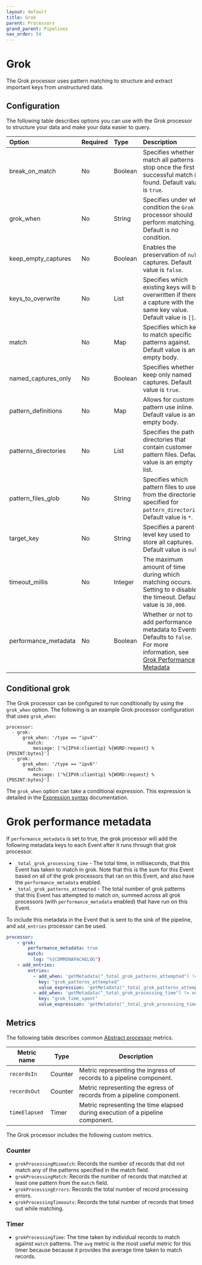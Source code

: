 ```yaml
---
layout: default
title: Grok
parent: Processors
grand_parent: Pipelines
nav_order: 54
---
```


# Grok

The Grok processor uses pattern matching to structure and extract important keys from unstructured data.

## Configuration

The following table describes options you can use with the Grok processor to structure your data and make your data easier to query.

Option | Required | Type    | Description
:--- | :--- |:--------| :---
break_on_match | No | Boolean | Specifies whether to match all patterns or stop once the first successful match is found. Default value is `true`.
grok_when | No | String  | Specifies under what condition the `Grok` processor should perform matching. Default is no condition.
keep_empty_captures | No | Boolean | Enables the preservation of `null` captures. Default value is `false`.
keys_to_overwrite | No | List    | Specifies which existing keys will be overwritten if there is a capture with the same key value. Default value is `[]`.
match | No | Map     | Specifies which keys to match specific patterns against. Default value is an empty body.
named_captures_only | No | Boolean | Specifies whether to keep only named captures. Default value is `true`.
pattern_definitions | No | Map     | Allows for custom pattern use inline. Default value is an empty body.
patterns_directories | No | List    | Specifies the path of directories that contain customer pattern files. Default value is an empty list.
pattern_files_glob | No | String  | Specifies which pattern files to use from the directories specified for `pattern_directories`. Default value is `*`.
target_key | No | String  | Specifies a parent-level key used to store all captures. Default value is `null`.
timeout_millis | No | Integer | The maximum amount of time during which matching occurs. Setting to `0` disables the timeout. Default value is `30,000`.
performance_metadata | No | Boolean | Whether or not to add performance metadata to Events. Defaults to `false`. For more information, see [Grok Performance Metadata](#grok_performance_metadata)

<!---## Configuration

Content will be added to this section.--->

## Conditional grok

The Grok processor can be configured to run conditionally by using the `grok_when` option. The following is an example Grok processor configuration that uses `grok_when`:
```
processor:
  - grok:
      grok_when: '/type == "ipv4"'
        match:
          message: ['%{IPV4:clientip} %{WORD:request} %{POSINT:bytes}']
  - grok:
      grok_when: '/type == "ipv6"'
        match:
          message: ['%{IPV6:clientip} %{WORD:request} %{POSINT:bytes}']
```
The `grok_when` option can take a conditional expression. This expression is detailed in the [Expression syntax](https://opensearch.org/docs/latest/data-prepper/pipelines/expression-syntax/) documentation.

# Grok performance metadata <a id="grok_performance_metadata"></a>

If `performance_metadata` is set to true, the grok processor will add the following metadata keys to each Event after it runs through that grok processor.

* `_total_grok_processing_time` - The total time, in milliseconds, that this Event has taken to match in grok. Note that this is the sum for this Event based on all of the grok processors that ran on this Event, and also have the `performance_metadata` enabled.
* `_total_grok_patterns_attempted` - The total number of grok patterns that this Event has attempted to match on, summed across all grok processors (with `performance_metadata` enabled) that have run on this Event.

To include this metadata in the Event that is sent to the sink of the pipeline, and `add_entries` processor can be used.

```yaml
processor:
    - grok:
        performance_metadata: true
        match:
          log: "%{COMMONAPACHELOG"}
    - add_entries:
        entries:
          - add_when: 'getMetadata("_total_grok_patterns_attempted") != null'
            key: "grok_patterns_attempted"
            value_expression: 'getMetadata("_total_grok_patterns_attempted")'
          - add_when: 'getMetadata("_total_grok_processing_time") != null'
            key: "grok_time_spent"
            value_expression: 'getMetadata("_total_grok_processing_time")'
```

## Metrics

The following table describes common [Abstract processor](https://github.com/opensearch-project/data-prepper/blob/main/data-prepper-api/src/main/java/org/opensearch/dataprepper/model/processor/AbstractProcessor.java) metrics.

| Metric name | Type | Description |
| ------------- | ---- | -----------|
| `recordsIn` | Counter | Metric representing the ingress of records to a pipeline component. |
| `recordsOut` | Counter | Metric representing the egress of records from a pipeline component. |
| `timeElapsed` | Timer | Metric representing the time elapsed during execution of a pipeline component. |

The Grok processor includes the following custom metrics.

### Counter

* `grokProcessingMismatch`: Records the number of records that did not match any of the patterns specified in the match field.
* `grokProcessingMatch`: Records the number of records that matched at least one pattern from the `match` field.
* `grokProcessingErrors`: Records the total number of record processing errors.
* `grokProcessingTimeouts`: Records the total number of records that timed out while matching.

### Timer

* `grokProcessingTime`: The time taken by individual records to match against `match` patterns. The `avg` metric is the most useful metric for this timer because because it provides the average time taken to match records.
